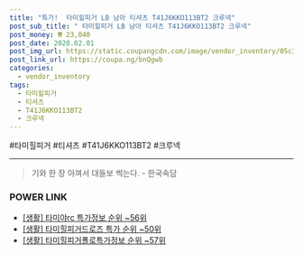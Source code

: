 ```yaml
--- 
title: "특가!  타미힐피거 LB 남아 티셔츠 T41J6KKO113BT2 크루넥" 
post_sub_title: " 타미힐피거 LB 남아 티셔츠 T41J6KKO113BT2 크루넥" 
post_money: ₩ 23,040 
post_date: 2020.02.01 
post_img_url: https://static.coupangcdn.com/image/vendor_inventory/05c3/46be3a7f95c446bd1994c8166d6425be366fb27a1f78489f76d7f427aa0b.jpg 
post_link_url: https://coupa.ng/bnQgwb 
categories: 
  - vendor_inventory 
tags: 
  - 타미힐피거 
  - 티셔츠 
  - T41J6KKO113BT2 
  - 크루넥 
--- 
```

  #타미힐피거 #티셔츠 #T41J6KKO113BT2 #크루넥 
<hr> 

> 기와 한 장 아껴서 대들보 썩는다. - 한국속담 


### POWER LINK

* <a href="https://blog.naver.com/sakai111/221780223021" target="_blank"> [생활] 타미야rc 특가정보 순위 ~56위</a>
* <a href="https://blog.naver.com/sakai111/221784119203" target="_blank"> [생활] 타미힐피거드로즈 특가 순위 ~50위</a>
* <a href="https://blog.naver.com/sakai111/221773334642" target="_blank"> [생활] 타미힐피거폴로특가정보 순위 ~57위</a>
